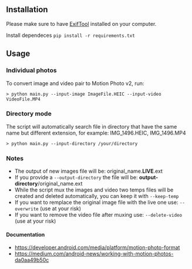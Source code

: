 ## Installation

Please make sure to have [ExifTool](https://exiftool.org/) installed on your computer.

Install dependeces `pip install -r requirements.txt`

## Usage

### Individual photos

To convert image and video pair to Motion Photo v2, run:

```
> python main.py --input-image ImageFile.HEIC --input-video VideoFile.MP4
```

### Directory mode
The script will automatically search file in directory that have the same name but different extension, for example: IMG_1496.HEIC, IMG_1496.MP4
```
> python main.py --input-directory /your/directory
```

### Notes
- The output of new images file will be: original_name.**LIVE**.ext
- If you provide a `--output-directory` the file will be: **output-directory**/original_name.ext
- While the script mux the images and video two temps files will be created and deleted automatically, you can keep it with `--keep-temp`
- If you want to remplace the original image file with the live one use: `--overwrite` (use at your risk)
- If you want to remove the video file after muxing use: `--delete-video` (use at your risk)

#### Documentation
- https://developer.android.com/media/platform/motion-photo-format
- https://medium.com/android-news/working-with-motion-photos-da0aa49b50c
